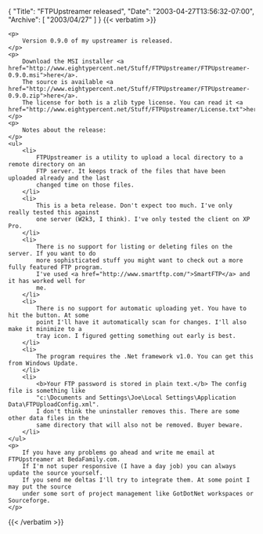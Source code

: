 {
  "Title": "FTPUpstreamer released",
  "Date": "2003-04-27T13:56:32-07:00",
  "Archive": [
    "2003/04/27"
  ]
}
{{< verbatim >}}

    <p>
        Version 0.9.0 of my upstreamer is released. 
    </p>
    <p>
        Download the MSI installer <a href="http://www.eightypercent.net/Stuff/FTPUpstreamer/FTPUpstreamer-0.9.0.msi">here</a>.
        The source is available <a href="http://www.eightypercent.net/Stuff/FTPUpstreamer/FTPUpstreamer-0.9.0.zip">here</a>.
        The license for both is a zlib type license. You can read it <a href="http://www.eightypercent.net/Stuff/FTPUpstreamer/License.txt">here</a>. 
    </p>
    <p>
        Notes about the release: 
    </p>
    <ul>
        <li>
            FTPUpstreamer is a utility to upload a local directory to a remote directory on an
            FTP server. It keeps track of the files that have been uploaded already and the last
            changed time on those files. 
        </li>
        <li>
            This is a beta release. Don't expect too much. I've only really tested this against
            one server (W2k3, I think). I've only tested the client on XP Pro. 
        </li>
        <li>
            There is no support for listing or deleting files on the server. If you want to do
            more sophisticated stuff you might want to check out a more fully featured FTP program.
            I've used <a href="http://www.smartftp.com/">SmartFTP</a> and it has worked well for
            me. 
        </li>
        <li>
            There is no support for automatic uploading yet. You have to hit the button. At some
            point I'll have it automatically scan for changes. I'll also make it minimize to a
            tray icon. I figured getting something out early is best. 
        </li>
        <li>
            The program requires the .Net framework v1.0. You can get this from Windows Update. 
        </li>
        <li>
            <b>Your FTP password is stored in plain text.</b> The config file is something like
            "c:\Documents and Settings\Joe\Local Settings\Application Data\FTPUploadConfig.xml".
            I don't think the uninstaller removes this. There are some other data files in the
            same directory that will also not be removed. Buyer beware. 
        </li>
    </ul>
    <p>
        If you have any problems go ahead and write me email at FTPUpstreamer at BedaFamily.com.
        If I'm not super responsive (I have a day job) you can always update the source yourself.
        If you send me deltas I'll try to integrate them. At some point I may put the source
        under some sort of project management like GotDotNet workspaces or Sourceforge. 
    </p>

{{< /verbatim >}}
